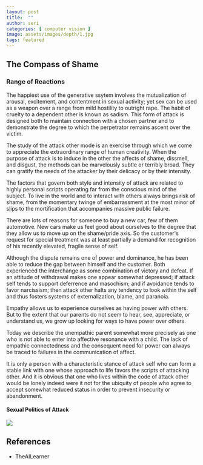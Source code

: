```yaml
---
layout: post
title:  ""
author: seri
categories: [ computer vision ]
image: assets/images/depth/1.jpg
tags: featured
---
```


<!--more-->

<h2> The Compass of Shame </h2>

<h3> Range of Reactions </h3>

The happiest use of the generative ssytem involves the mutualization of arousal, excitement, and contentment in sexual activity; yet sex can be used as a weapon over a range from mild hostility to outright rape. The habit of cruelty to a dependent other is known as sadism. This form of attack is designed both to maintain connection with a chosen partner and to demonstrate the degree to which the perpetrator remains ascent over the victim.  

The study of the attack other mode is an exercise through which we come to appreciate the extraordinary range of human creativity. When the purpose of attack is to induce in the other the affects of shame, dissmell, and disgust, the methods can be marvelously subtle or terribly broad. They can gratify the needs of the attacker by their delicacy or by their intensity. 

The factors that govern both style and intensity of attack are related to highly personal scripts operating far from the conscious mind of the subject. To live in the world and to interact with others always brings risk of shame, from the momentary twinge of embarrassment at the most minor of slips to the mortification that accompanies massive public failure.

There are lots of reasons for someone to buy a new car, few of them automotive. New cars make us feel good about ourselves to the degree that they allow us to move up on the shame/pride axis. So the customer's request for special treatment was at least partially a demand for recognition of his recently elevated, fragile sense of self. 

Although the dispute remains one of power and dominance, he has been able to reduce the gap between himself and the customer. Both experienced the interchange as some combination of victory and defeat. If an attitude of withdrawal makes one appear somewhat depressed; if attack self tends to support deferrence and masochism; and if avoidance tends to favor narcissism; then attack other halts any tendency to look within the self and thus fosters systems of externalization, blame, and paranoia. 

Empathy allows us to experience ourselves as having power with others. But to the extent that our parents do not seem to hear, see, appreciate, or understand us, we grow up looking for ways to have power over others. 

Today we describe the unempathic parent somewhat more precisely as one who is not able to enter into affective resonance with a child. The lack of empathic connectedness and the consequent need for power can always be traced to failures in the communication of affect.

It is only a person with a characteristic stance of attack self who can form a stable link with one whose approach to life favors the scripts of attacking other. And it is obvious that one who lives within the code of attack other would be lonely indeed were it not for the ubiquity of people who agree to accept somewhat reduced status in order to prevent insecurity or abandonment. 

<h4> Sexual Politics of Attack </h4>



<picture><img src="{{site.baseurl}}/assets/images/disparity.png"></picture>

<h2> References </h2>
<ul><li><a=href=""> TheAILearner </a></li>
</ul>

